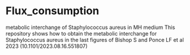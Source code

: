 # Flux_consumption
metabolic interchange of Staphylococcus aureus in MH medium
This repository shows how to obtain the metabolic interchange for Staphylococcus aureus in the last figures of Bishop S and Ponce LF et al 2023 (10.1101/2023.08.16.551807)
